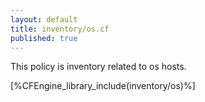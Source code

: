 ```yaml
---
layout: default
title: inventory/os.cf
published: true
---
```


This policy is inventory related to os hosts.

[%CFEngine_library_include(inventory/os)%]
